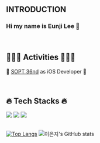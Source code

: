 <div align="left">
  
  ## INTRODUCTION

  ### Hi my name is Eunji Lee 👋

  <br>

  ## 🏃‍♀️‍➡️ Activities 🏃‍♀️‍➡️

  📱 [SOPT 36nd](https://github.com/AT-SOPT-iOS) as iOS Developer 📱  

  <br>

  ## 🔥 Tech Stacks 🔥
  <img src="https://img.shields.io/badge/swift-F05138?style=for-the-badge&logo=swift&logoColor=white">
  <img src="https://img.shields.io/badge/uikit-2396F3?style=for-the-badge&logo=uikit&logoColor=white">
  <img src="https://img.shields.io/badge/iOS-000000?style=for-the-badge&logo=ios&logoColor=white">

  <br>
  <br>

  [![Top Langs](https://github-readme-stats.vercel.app/api/top-langs/?username=oeunji)](https://github.com/anuraghazra/github-readme-stats)
  ![이은지's GitHub stats](https://github-readme-stats.vercel.app/api?username=oeunji&show_icons=true&theme=radical)
  
</div>
